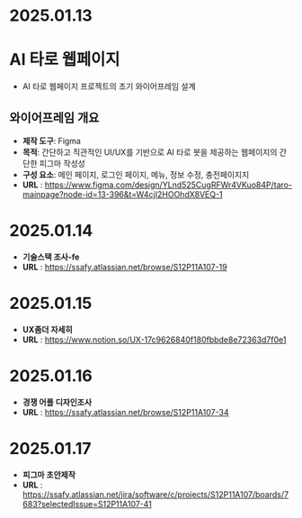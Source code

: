 # 2025.01.13
# AI 타로 웹페이지

* AI 타로 웹페이지 프로젝트의 초기 와이어프레임 설계


## 와이어프레임 개요

- **제작 도구**: Figma
- **목적**: 간단하고 직관적인 UI/UX를 기반으로 AI 타로 봇을 제공하는 웹페이지의 간단한 피그마 작성성
- **구성 요소**: 메인 페이지, 로그인 페이지, 메뉴, 정보 수정, 충전페이지지
- **URL** : https://www.figma.com/design/YLnd525CugRFWr4VKuo84P/taro-mainpage?node-id=13-396&t=W4cjI2HOOhdX8VEQ-1


# 2025.01.14

- **기술스택 조사-fe**
- **URL** : https://ssafy.atlassian.net/browse/S12P11A107-19


# 2025.01.15
- **UX좀더 자세히**
- **URL** : https://www.notion.so/UX-17c9626840f180fbbde8e72363d7f0e1

# 2025.01.16
- **경쟁 어플 디자인조사**
- **URL** : https://ssafy.atlassian.net/browse/S12P11A107-34

# 2025.01.17
- **피그마 초안제작**
- **URL** : https://ssafy.atlassian.net/jira/software/c/projects/S12P11A107/boards/7683?selectedIssue=S12P11A107-41